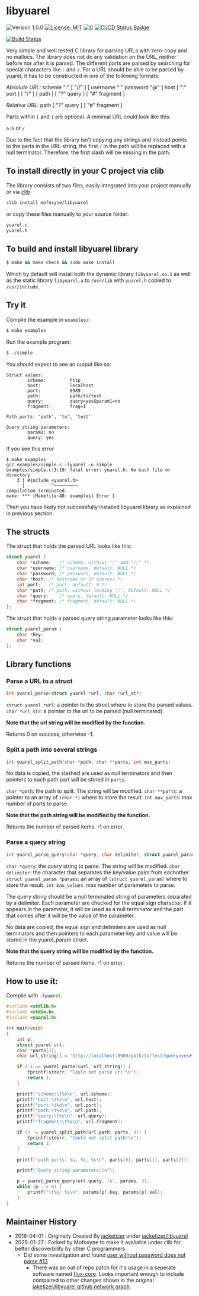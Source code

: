 libyuarel
=========

<versionBadge>![Version 1.0.0](https://img.shields.io/badge/version-1.0.0-blue.svg)</versionBadge>
[![License: MIT](https://img.shields.io/badge/License-MIT-yellow.svg)](https://opensource.org/licenses/MIT)
[![C](https://img.shields.io/badge/Language-C-blue.svg)](https://en.wikipedia.org/wiki/C_(programming_language))
[![CI/CD Status Badge](https://github.com/mofosyne/libyuarel/actions/workflows/ci.yml/badge.svg)](https://github.com/mofosyne/libyuarel/actions)

[![Build Status](https://travis-ci.org/jacketizer/libyuarel.svg?branch=master)](https://travis-ci.org/jacketizer/libyuarel)

Very simple and well tested C library for parsing URLs with zero-copy and no
mallocs. The library does not do any validation on the URL, neither before nor
after it is parsed. The different parts are parsed by searching for special
characters like `:` and `/`. For a URL should be able to be parsed by yuarel,
it has to be constructed in one of the following formats:

*Absolute URL:*
scheme ":" [ "//" ] [ username ":" password "@" ] host [ ":" port ] [ "/" ] [ path ] [ "?" query ] [ "#" fragment ]

*Relative URL:*
path [ "?" query ] [ "#" fragment ]

Parts within `[` and `]` are optional. A minimal URL could look like this:

`a:b` or `/`

Due to the fact that the library isn't copying any strings and instead points
to the parts in the URL string, the first `/` in the path will be replaced with
a null terminator. Therefore, the first slash will be missing in the path.

## To install directly in your C project via clib

The library consists of two files, easily integrated into your project manually or via [clib](https://github.com/clibs/clib)

```bash
clib install mofosyne/libyuarel
```

or copy these files manually to your source folder:

```bash
yuarel.c
yuarel.h
```
## To build and install libyuarel library

```sh
$ make && make check && sudo make install
```

Which by default will install both the dynamic library `libyuarel.so.1`
as well as the static library `libyuarel.a` to `/usr/lib` with `yuarel.h`
copied to `/usr/include`.

## Try it

Compile the example in `examples/`:

```sh
$ make examples
```

Run the example program:

```sh
$ ./simple
```

You should expect to see an output like so:

```
Struct values:
        scheme:         http
        host:           localhost
        port:           8989
        path:           path/to/test
        query:          query=yes&param1=no
        fragment:       frag=1

Path parts: 'path', 'to', 'test'

Query string parameters:
        param1: no
        query: yes
```

If you see this error

```
$ make examples
gcc examples/simple.c -lyuarel -o simple
examples/simple.c:3:10: fatal error: yuarel.h: No such file or directory
    3 | #include <yuarel.h>
      |          ^~~~~~~~~~
compilation terminated.
make: *** [Makefile:48: examples] Error 1
```

Then you have likely not successfully installed libyuarel library
as explained in previous section.

## The structs

The struct that holds the parsed URL looks like this:

```C
struct yuarel {
	char *scheme;	/* scheme, without ":" and "//" */
	char *username;	/* username, default: NULL */
	char *password;	/* password, default: NULL */
	char *host;	/* hostname or IP address */
	int port;	/* port, default: 0 */
	char *path;	/* path, without leading "/", default: NULL */
	char *query; 	/* query, default: NULL */
	char *fragment;	/* fragment, default: NULL */
};
```

The struct that holds a parsed query string parameter looks like this:

```C
struct yuarel_param {
	char *key;
	char *val;
};
```

## Library functions

### Parse a URL to a struct

```C
int yuarel_parse(struct yuarel *url, char *url_str)
```

`struct yuarel *url`: a pointer to the struct where to store the parsed values.
`char *url_str`: a pointer to the url to be parsed (null terminated).

**Note that the url string will be modified by the function.**

Returns 0 on success, otherwise -1.

### Split a path into several strings

```C
int yuarel_split_path(char *path, char **parts, int max_parts)
```

No data is copied, the slashed are used as null terminators and then
pointers to each path part will be stored in `parts`.

`char *path`: the path to split. The string will be modified.
`char **parts`: a pointer to an array of `(char *)` where to store the result.
`int max_parts`: max number of parts to parse.

**Note that the path string will be modified by the function.**

Returns the number of parsed items. -1 on error.

### Parse a query string

```C
int yuarel_parse_query(char *query, char delimiter, struct yuarel_param *params, int max_params)
```

`char *query`: the query string to parse. The string will be modified.
`char delimiter`: the character that separates the key/value pairs from eachother.
`struct yuarel_param *params`: an array of `(struct yuarel_param)` where to store the result.
`int max_values`: max number of parameters to parse.

The query string should be a null terminated string of parameters separated by
a delimiter. Each parameter are checked for the equal sign character. If it
appears in the parameter, it will be used as a null terminator and the part
that comes after it will be the value of the parameter.

No data are copied, the equal sign and delimiters are used as null
terminators and then pointers to each parameter key and value will be stored
in the yuarel_param struct.

**Note that the query string will be modified by the function.**

Returns the number of parsed items. -1 on error.

## How to use it:

Compile with `-lyuarel`.

```C
#include <stdlib.h>
#include <stdio.h>
#include <yuarel.h>

int main(void)
{
	int p;
	struct yuarel url;
	char *parts[3];
	char url_string[] = "http://localhost:8989/path/to/test?query=yes#frag=1";

	if (-1 == yuarel_parse(&url, url_string)) {
		fprintf(stderr, "Could not parse url!\n");
		return 1;
	}

	printf("scheme:\t%s\n", url.scheme);
	printf("host:\t%s\n", url.host);
	printf("port:\t%d\n", url.port);
	printf("path:\t%s\n", url.path);
	printf("query:\t%s\n", url.query);
	printf("fragment:\t%s\n", url.fragment);

	if (3 != yuarel_split_path(url.path, parts, 3)) {
		fprintf(stderr, "Could not split path!\n");
		return 1;
	}

	printf("path parts: %s, %s, %s\n", parts[0], parts[1], parts[2]);

	printf("Query string parameters:\n");

	p = yuarel_parse_query(url.query, '&', params, 3);
	while (p-- > 0) {
		printf("\t%s: %s\n", params[p].key, params[p].val);
	}
}
```

## Maintainer History

* 2016-04-01 : Originally Created By [jacketizer](https://github.com/jacketizer) under [jacketizer/libyuarel](https://github.com/jacketizer/libyuarel)
* 2025-01-27 : Forked by Mofosyne to make it avaliable under clib for better discoverbility by other C programmers
	- Did some investigation and found [user without password does not parse #13](https://github.com/jacketizer/libyuarel/issues/13#issue-502758138)
		- There was an out of repo patch for it's usage in a seperate software named [flux-core](https://github.com/garlick/flux-core/commit/9f9c59b0b584df21061ade70ed4cdc49ce707ebd). Looks important enough to include compaired to other changes shown in the original [jaketizer/libyuarel github network graph](https://github.com/jacketizer/libyuarel/network).
